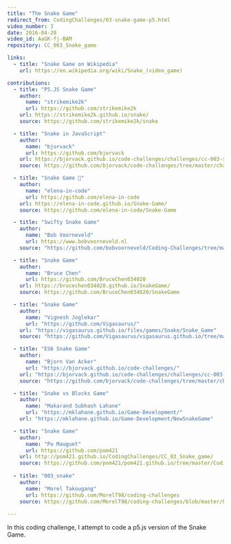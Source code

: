```yaml
---
title: "The Snake Game"
redirect_from: CodingChallenges/03-snake-game-p5.html
video_number: 3
date: 2016-04-20
video_id: AaGK-fj-BAM
repository: CC_003_Snake_game

links:
  - title: "Snake Game on Wikipedia"
    url: https://en.wikipedia.org/wiki/Snake_(video_game)

contributions:
  - title: "P5.JS Snake Game"
    author:
      name: "strikemike2k"
      url: https://github.com/strikemike2k
    url: https://strikemike2k.github.io/snake/
    source: https://github.com/strikemike2k/snake

  - title: "Snake in JavaScript"
    author:
      name: "bjorvack"
      url: https://github.com/bjorvack
    url: https://bjorvack.github.io/code-challenges/challenges/cc-003-snake/
    source: https://github.com/bjorvack/code-challenges/tree/master/challenges/cc-003-snake

  - title: "Snake Game 🐍"
    author:
      name: "elena-in-code"
      url: https://github.com/elena-in-code
    url: https://elena-in-code.github.io/Snake-Game/
    source: https://github.com/elena-in-code/Snake-Game

  - title: "Swifty Snake Game"
    author:
      name: "Bob Voorneveld"
      url: https://www.bobvoorneveld.nl
    source: "https://github.com/bobvoorneveld/Coding-Challenges/tree/master/CC003-The%20Snake%20Game"

  - title: "Snake Game"
    author:
      name: "Bruce Chen"
      url: https://github.com/BruceChen034020
    url: https://brucechen034020.github.io/SnakeGame/
    source: https://github.com/BruceChen034020/SnakeGame

  - title: "Snake Game"
    author:
      name: "Vignesh Joglekar"
      url: "https://github.com/Vigasaurus/"
    url: "https://vigasaurus.github.io/files/games/Snake/Snake_Game"
    source: "https://github.com/Vigasaurus/vigasaurus.github.io/tree/master/files/games/Snake"

  - title: "ES6 Snake Game"
    author:
      name: "Bjorn Van Acker"
      url: "https://bjorvack.github.io/code-challenges/"
    url: "https://bjorvack.github.io/code-challenges/challenges/cc-003-snake/"
    source: "https://github.com/bjorvack/code-challenges/tree/master/challenges/cc-003-snake"

  - title: "Snake vs Blocks Game"
    author:
      name: "Makarand Subhash Lahane"
      url: "https://mklahane.github.io/Game-Development/"
    url: "https://mklahane.github.io/Game-Development/NewSnakeGame"

  - title: "Snake Game"
    author:
      name: "Po Mauguet"
      url: https://github.com/pom421
    url: http://pom421.github.io/CodingChallenges/CC_03_Snake_game/
    source: https://github.com/pom421/pom421.github.io/tree/master/CodingChallenges/CC_03_Snake_game
    
  - title: "003_snake"
    author:
      name: "Morel Takougang"
      url: https://github.com/MorelT98/coding-challenges
    source: https://github.com/MorelT98/coding-challenges/blob/master/003_snake.py
   
---
```


In this coding challenge, I attempt to code a p5.js version of the Snake Game.

